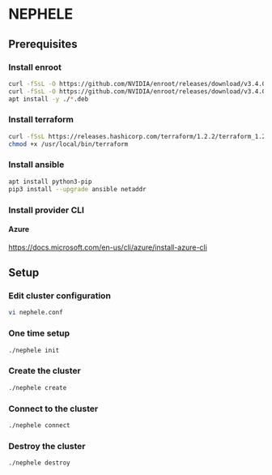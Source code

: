 # NEPHELE

## Prerequisites

### Install enroot
```bash
curl -fSsL -O https://github.com/NVIDIA/enroot/releases/download/v3.4.0/enroot_3.4.0-1_amd64.deb
curl -fSsL -O https://github.com/NVIDIA/enroot/releases/download/v3.4.0/enroot+caps_3.4.0-1_amd64.deb
apt install -y ./*.deb
```

### Install terraform
```bash
curl -fSsL https://releases.hashicorp.com/terraform/1.2.2/terraform_1.2.2_linux_amd64.zip | zcat > /usr/local/bin/terraform
chmod +x /usr/local/bin/terraform
```

### Install ansible
```bash
apt install python3-pip
pip3 install --upgrade ansible netaddr
```

### Install provider CLI
#### Azure
https://docs.microsoft.com/en-us/cli/azure/install-azure-cli


## Setup

### Edit cluster configuration
```bash
vi nephele.conf
```

### One time setup
```bash
./nephele init
```

### Create the cluster
```bash
./nephele create
```

### Connect to the cluster
```bash
./nephele connect
```

### Destroy the cluster
```bash
./nephele destroy
```
